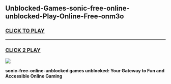 
## Unblocked-Games-sonic-free-online-unblocked-Play-Online-Free-onm3o
<h3>
<a href="https://premium76.site?title=sonic-free-online-unblocked&ref=26A">CLICK TO PLAY</a></h3>
<hr>

<h3>
<a href="https://premium76.site?title=sonic-free-online-unblocked&ref=26A">CLICK 2 PLAY</a>
  
</h3>

<a href="https://premium76.site?title=sonic-free-online-unblocked&ref=26A"><img src="https://clearcache.store/games.png"></a>


**sonic-free-online-unblocked games unblocked: Your Gateway to Fun and Accessible Online Gaming**
